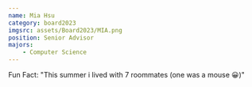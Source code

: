 ```yaml
---
name: Mia Hsu
category: board2023
imgsrc: assets/Board2023/MIA.png
position: Senior Advisor
majors:
    - Computer Science
---
```


Fun Fact: "This summer i lived with 7 roommates (one was a mouse 😀)"
